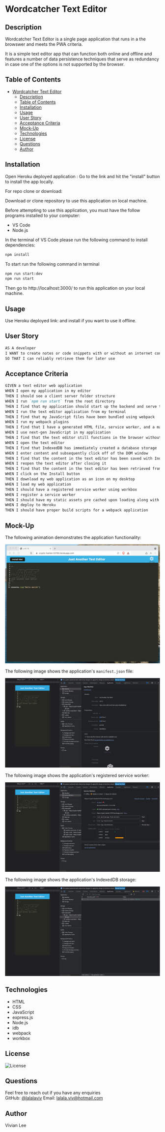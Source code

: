 # Wordcatcher Text Editor

## Description
Wordcatcher Text Editor is a single page application that runs in a the browswer and meets the PWA criteria. 

It is a simple text editor app that can function both online and offline and features a number of data persistence techniques that serve as redundancy in case one of the options is not supported by the browser. 


## Table of Contents
- [Wordcatcher Text Editor](#wordcatcher-text-editor)
  - [Description](#description)
  - [Table of Contents](#table-of-contents)
  - [Installation](#installation)
  - [Usage](#usage)
  - [User Story](#user-story)
  - [Acceptance Criteria](#acceptance-criteria)
  - [Mock-Up](#mock-up)
  - [Technologies](#technologies)
  - [License](#license)
  - [Questions](#questions)
  - [Author](#author)


## Installation 

Open Heroku deployed application : 
Go to the link and hit the "install" button to install the app locally.
  
For repo clone or download:

Download or clone repository to use this application on local machine.

  Before attempting to use this application, you must have the follow programs installed to your computer: 

  - VS Code
  - Node.js
  
  In the terminal of VS Code please run the following command to install dependencies: 
  ```bash
npm install 
```

To start run the following command in terminal 
```bash
npm run start:dev
npm run start
```
Then go to http://localhost:3000/ to run this application on your local machine.

## Usage
Use Heroku deployed link:
and install if you want to use it offline.

## User Story

```md
AS A developer
I WANT to create notes or code snippets with or without an internet connection
SO THAT I can reliably retrieve them for later use
```

## Acceptance Criteria

```md
GIVEN a text editor web application
WHEN I open my application in my editor
THEN I should see a client server folder structure
WHEN I run `npm run start` from the root directory
THEN I find that my application should start up the backend and serve the client
WHEN I run the text editor application from my terminal
THEN I find that my JavaScript files have been bundled using webpack
WHEN I run my webpack plugins
THEN I find that I have a generated HTML file, service worker, and a manifest file
WHEN I use next-gen JavaScript in my application
THEN I find that the text editor still functions in the browser without errors
WHEN I open the text editor
THEN I find that IndexedDB has immediately created a database storage
WHEN I enter content and subsequently click off of the DOM window
THEN I find that the content in the text editor has been saved with IndexedDB
WHEN I reopen the text editor after closing it
THEN I find that the content in the text editor has been retrieved from our IndexedDB
WHEN I click on the Install button
THEN I download my web application as an icon on my desktop
WHEN I load my web application
THEN I should have a registered service worker using workbox
WHEN I register a service worker
THEN I should have my static assets pre cached upon loading along with subsequent pages and static assets
WHEN I deploy to Heroku
THEN I should have proper build scripts for a webpack application
```

## Mock-Up

The following animation demonstrates the application functionality:

![Demonstration of the finished Module 19 Challenge being used in the browser and then installed.](./Assets/00-demo.gif)

The following image shows the application's `manifest.json` file:

![Demonstration of the finished Module 19 Challenge with a manifest file in the browser.](./Assets/01-manifest.png)

The following image shows the application's registered service worker:

![Demonstration of the finished Module 19 Challenge with a registered service worker in the browser.](./Assets/02-service-worker.png)

The following image shows the application's IndexedDB storage:

![Demonstration of the finished Module 19 Challenge with a IndexedDB storage named 'jate' in the browser.](./Assets/03-idb-storage.png)

## Technologies
- HTML
- CSS
- JavaScript
- express.js
- Node.js
- idb
- webpack
- workbox

## License 
![License](https://img.shields.io/github/license/lalalaviv/wordcatcher-text-editor)

## Questions

  Feel free to reach out if you have any enquiries
  <br/>
  GitHub: [@lalalaviv](https://github.com/lalalaviv)
  Email: lalala.viv@hotmail.com


## Author

  Vivian Lee